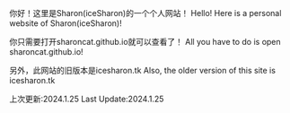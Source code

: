你好！这里是Sharon(iceSharon)的一个个人网站！
Hello! Here is a personal website of Sharon(iceSharon)!

你只需要打开sharoncat.github.io就可以查看了！
All you have to do is open sharoncat.github.io!

另外，此网站的旧版本是icesharon.tk
Also, the older version of this site is icesharon.tk

上次更新:2024.1.25
Last Update:2024.1.25
